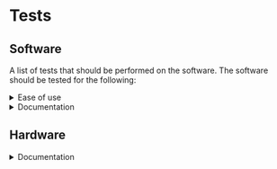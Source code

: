 # Tests

## Software

A list of tests that should be performed on the software. The software should be tested for the following:

<details>
<summary>Ease of use</summary>

- [ ] An enduser should be able to use the software without any prior knowledge
  - [ ] An enduser should be able to look and the website and know how to controll the ledstrips
  - [ ] An enduser should be able to look at the website and know how to change the settings
  - [ ] An enduser should be able to look at the website and know how to change the color of the ledstrips
  - [ ] An enduser should be able to look at the website and know how to change the brightness of the ledstrips
  - [ ] An enduser should be able to look at the website and know how to change the speed of the ledstrips
  - [ ] An enduser should be able to look at the website and know how to change the mode of the ledstrips
  - [ ] An enduser should be able to look at the website and know how to change the direction of the ledstrips
  - [ ] An enduser should be able to look at the website and know how to split a ledstrip in multiple segments
  - [ ] An enduser should be able to look at the website and know how to change the color of a segment
  - [ ] An enduser should be able to look at the website and know how to change the color of a whole ledstrip
- [ ] The software should be easy to install
  - [ ] An step by step installation guide should be available
  - [ ] Someone with basic knowledge of computers should be able to install the software
  - [ ] After setting up the config files the software should be able to start with one command
- [ ] The software should be easy to configure
  - [ ] A step by step configuration guide should be available with with files to edit and what to edit

</details>

<details>
<summary>Documentation</summary>

- [ ] The website should have a README.md file
  - [ ] The README.md file should contain a description of the software
  - [ ] The README.md file should contain the technologies used
  - [ ] The README.md file should contain some screenshots of the website
- [ ] The backend should have a README.md file
- [ ] There shoud be a docs folder with a README.md file

</details>

## Hardware

<details>
<summary>Documentation</summary>

- [ ] The signals of the hardware should be documented with scope images

</details>
